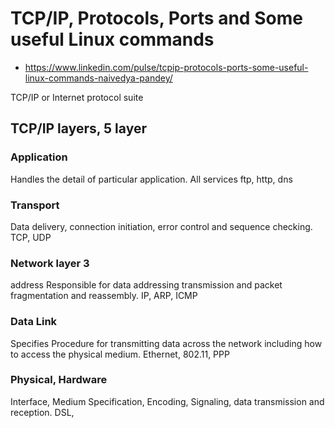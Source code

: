 # TCP/IP, Protocols, Ports and Some useful Linux commands

* https://www.linkedin.com/pulse/tcpip-protocols-ports-some-useful-linux-commands-naivedya-pandey/

TCP/IP or Internet protocol suite

## TCP/IP layers, 5 layer

### Application
Handles the detail of particular application.
All services
ftp, http, dns

### Transport 
Data delivery, connection initiation, error control and sequence checking.
TCP, UDP

### Network layer 3
address
Responsible for data addressing transmission and packet fragmentation and reassembly.
IP, ARP, ICMP

### Data Link
Specifies Procedure for transmitting data across the network including how to access the physical medium.
Ethernet, 802.11, PPP

### Physical, Hardware
Interface, Medium Specification, Encoding, Signaling, data transmission and reception.
DSL, 



